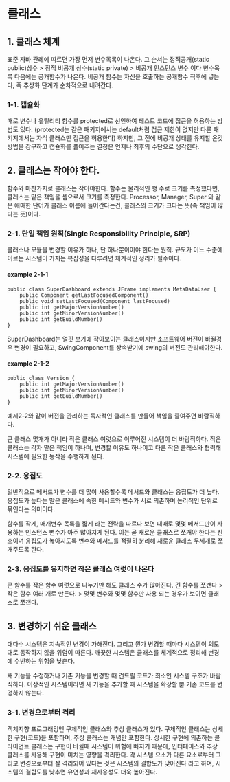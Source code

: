 # 클래스

## 1. 클래스 체계
표준 자바 관례에 따르면 가장 먼저 변수목록이 나온다. 그 순서는
정적공개(static public)상수 > 정적 비공개 상수(static private) > 비공개 인스턴스 변수 이다
변수목록 다음에는 공개함수가 나온다. 비공개 함수는 자신을 호출하는 공개함수 직후에 넣는다, 즉 추상화 단계가 순차적으로 내려간다.

### 1-1. 캡슐화
때로 변수나 유틸리티 함수를 protected로 선언하여 테스트 코드에 접근을 허용하는 방법도 있다.
(protected는 같은 패키지에서는 default처럼 접근 제한이 없지만 다른 패키지에서는 자식 클래스만 접근을 허용한다)
하지만, 그 전에 비공개 상태를 유지할 온갖 방법을 강구하고 캡슐화를 풀어주는 결정은 언제나 최후의 수단으로 생각한다.

## 2. 클래스는 작아야 한다.
함수와 마찬가지로 클래스는 작아야한다.
함수는 물리적인 행 수로 크기를 측정했다면, 클래스는 맡은 책임을 셈으로서 크기를 측정한다.
Processor, Manager, Super 와 같은 애매한 단어가 클래스 이름에 들어간다는건, 클래스의 크기가 크다는 뜻(즉 책임이 많다는 뜻)이다.

### 2-1. 단일 책임 원칙(Single Responsibility Principle, SRP)
클래스나 모듈을 변경할 이유가 하나, 단 하나뿐이어야 한다는 원칙.
규모가 어느 수준에 이르는 시스템이 가지는 복잡성을 다루려면 체계적인 정리가 필수이다.

#### example 2-1-1
```
public class SuperDashboard extends JFrame implements MetaDataUser {
    public Component getLastFocusedComponent()
    public void setLastFocused(Component lastFocused)
    public int getMajorVersionNumber()
    public int getMinorVersionNumber()
    public int getBuildNumber() 
}
```
 SuperDashboard는 얼핏 보기에 작아보이는 클래스이지만
 소프트웨어 버전이 바뀔경우 변경이 필요하고, SwingComponent를 상속받기에 swing의 버전도 관리해야한다.
 
 #### example 2-1-2
```
public class Version {
	public int getMajorVersionNumber()
	public int getMinorVersionNumber()
	public int getBuildNumber()
}
```
예제2-2와 같이 버전을 관리하는 독자적인 클래스를 만들어 책임을 줄여주면 바람직하다.

큰 클래스 몇개가 아니라 작은 클래스 여럿으로 이루어진 시스템이 더 바람직하다.
작은 클래스는 각자 맡은 책임이 하나며, 변경할 이유도 하나이고 다른 작은 클래스와 협력해 시스템에 필요한 동작을 수행하게 된다.


### 2-2. 응집도
일반적으로 메서드가 변수를 더 많이 사용할수록 메서드와 클래스는 응집도가 더 높다.
응집도가 높다는 말은 클래스에 속한 메서드와 변수가 서로 의존하며 논리적인 단위로 묶인다는 의미이다.

함수를 작게, 매개변수 목록을 짧게 라는 전략을 따르다 보면 때때로 몇몇 메서드만이 사용하는 인스턴스 변수가 아주 많아지게 된다.
이는 곧 새로운 클래스로 쪼개야 한다는 신호이며 응집도가 높아지도록 변수와 메서드를 적절히 분리해 새로운 클래스 두세개로 쪼개주도록 한다.

### 2-3. 응집도를 유지하면 작은 클래스 여럿이 나온다
큰 함수를 작은 함수 여럿으로 나누기만 해도 클래스 수가 많아진다.
긴 함수를 쪼갠다 > 작은 함수 여러 개로 만든다. > 몇몇 변수와 몇몇 함수만 사용 되는 경우가 보이면 클래스로 쪼갠다.

## 3. 변경하기 쉬운 클래스
대다수 시스템은 지속적인 변경이 가해진다.
그리고 뭔가 변경할 때마다 시스템이 의도대로 동작하지 않을 위험이 따른다.
깨끗한 시스템은 클래스를 체계적으로 정리해 변경에 수반하는 위험을 낮춘다. 

새 기능을 수정하거나 기존 기능을 변경할 때 건드릴 코드가 최소인 시스템 구조가 바람직하다.
이상적인 시스템이라면 새 기능을 추가할 때 시스템을 확장할 뿐 기존 코드를 변경하지 않는다.

### 3-1. 변경으로부터 격리
객체지향 프로그래밍엔 구체적인 클래스와 추상 클래스가 있다. 구체적인 클래스는 상세한 구현(코드)을 포함하며, 추상 클래스는 개념만 포함한다.
상세한 구현에 의존하는 클라이언트 클래스는 구현이 바뀔때 시스템이 위험에 빠지기 때문에, 인터페이스와 추상 클래스를 사용해 구현이 미치는 영향을 격리한다.
각 시스템 요소가 다른 요소로부터 그리고 변경으로부터 잘 격리되어 있다는 것은 시스템의 결합도가 낮아진다 라고 하며, 시스템의 결합도를 낮추면 유연성과 재사용성도 더욱 높아진다.
